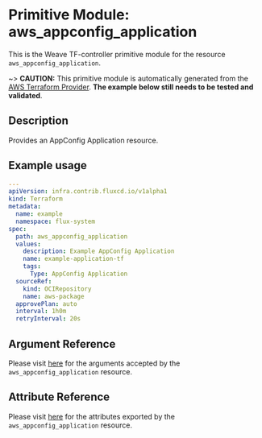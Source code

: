 
# Primitive Module: aws_appconfig_application

This is the Weave TF-controller primitive module for the resource `aws_appconfig_application`.

~> **CAUTION:** This primitive module is automatically generated from the [AWS Terraform Provider](https://registry.terraform.io/providers/hashicorp/aws/latest/docs/resources/appconfig_application). **The example below still needs to be tested and validated**.

## Description

Provides an AppConfig Application resource.

## Example usage

```yaml
---
apiVersion: infra.contrib.fluxcd.io/v1alpha1
kind: Terraform
metadata:
  name: example
  namespace: flux-system
spec:
  path: aws_appconfig_application
  values:
    description: Example AppConfig Application
    name: example-application-tf
    tags:
      Type: AppConfig Application
  sourceRef:
    kind: OCIRepository
    name: aws-package
  approvePlan: auto
  interval: 1h0m
  retryInterval: 20s
```

## Argument Reference

Please visit [here](https://registry.terraform.io/providers/hashicorp/aws/latest/docs/resources/appconfig_application#argument-reference) for the arguments accepted by the `aws_appconfig_application` resource.

## Attribute Reference

Please visit [here](https://registry.terraform.io/providers/hashicorp/aws/latest/docs/resources/appconfig_application#attributes-reference) for the attributes exported by the `aws_appconfig_application` resource.
